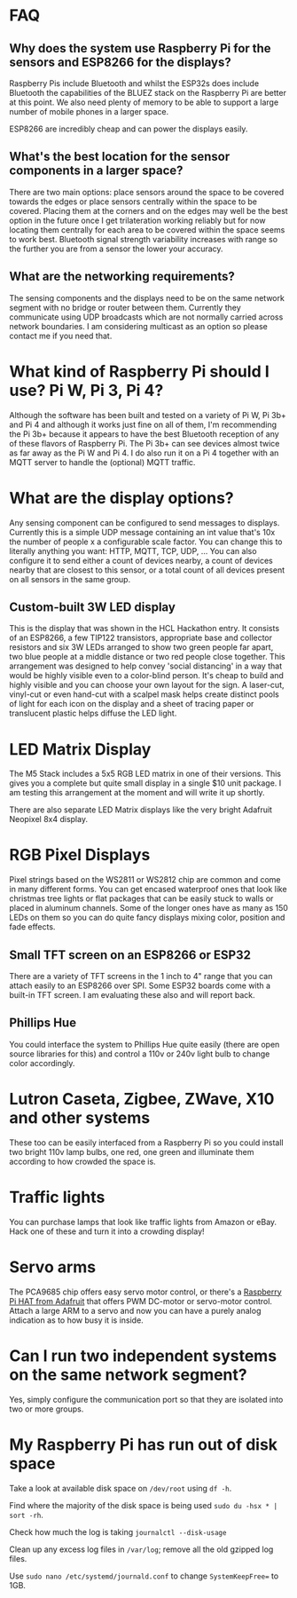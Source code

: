 # FAQ

## Why does the system use Raspberry Pi for the sensors and ESP8266 for the displays?

Raspberry Pis include Bluetooth and whilst the ESP32s does include Bluetooth the capabilities of the BLUEZ stack on the Raspberry Pi are better at this point. We also need plenty of memory to be able to support a large number of mobile phones in a larger space.

ESP8266 are incredibly cheap and can power the displays easily.

## What's the best location for the sensor components in a larger space?

There are two main options: place sensors around the space to be covered towards the edges or place sensors centrally within the space to be covered. Placing them at the corners and on the edges may well be the best option in the future once I get trilateration working reliably but for now locating them centrally for each area to be covered within the space seems to work best. Bluetooth signal strength variability increases with range so the further you are from a sensor the lower your accuracy.

## What are the networking requirements?

The sensing components and the displays need to be on the same network segment with no bridge or router between them. Currently they communicate using UDP broadcasts which are not normally carried across network boundaries. I am considering multicast as an option so please contact me if you need that.

# What kind of Raspberry Pi should I use? Pi W, Pi 3, Pi 4?

Although the software has been built and tested on a variety of Pi W, Pi 3b+ and Pi 4 and although it works just fine on all of them, I'm recommending the Pi 3b+ because it appears to have the best Bluetooth reception of any of these flavors of Raspberry Pi. The Pi 3b+ can see devices almost twice as far away as the Pi W and Pi 4.  I do also run it on a Pi 4 together with an MQTT server to handle the (optional) MQTT traffic.

# What are the display options?

Any sensing component can be configured to send messages to displays. Currently this is a simple UDP message containing an int value that's 10x the number of people x a configurable scale factor. You can change this to literally anything you want: HTTP, MQTT, TCP, UDP, ...  You can also configure it to send either a count of devices nearby, a count of devices nearby that are closest to this sensor, or a total count of all devices present on all sensors in the same group.

## Custom-built 3W LED display

This is the display that was shown in the HCL Hackathon entry. It consists of an ESP8266, a few TIP122 transistors, appropriate base and collector resistors and six 3W LEDs arranged to show two green people far apart, two blue people at a middle distance or two red people close together. This arrangement was designed to help convey 'social distancing' in a way that would be highly visible even to a color-blind person. It's cheap to build and highly visible and you can choose your own layout for the sign. A laser-cut, vinyl-cut or even hand-cut with a scalpel mask helps create distinct pools of light for each icon on the display and a sheet of tracing paper or translucent plastic helps diffuse the LED light.

# LED Matrix Display

The M5 Stack includes a 5x5 RGB LED matrix in one of their versions. This gives you a complete but quite small display in a single $10 unit package. I am testing this arrangement at the moment and will write it up shortly.

There are also separate LED Matrix displays like the very bright Adafruit Neopixel 8x4 display.

# RGB Pixel Displays

Pixel strings based on the WS2811 or WS2812 chip are common and come in many different forms. You can get encased waterproof ones that look like christmas tree lights or flat packages that can be easily stuck to walls or placed in aluminum channels. Some of the longer ones have as many as 150 LEDs on them so you can do quite fancy displays mixing color, position and fade effects.

## Small TFT screen on an ESP8266 or ESP32

There are a variety of TFT screens in the 1 inch to 4" range that you can attach easily to an ESP8266 over SPI. Some ESP32 boards come with a built-in TFT screen. I am evaluating these also and will report back.

## Phillips Hue

You could interface the system to Phillips Hue quite easily (there are open source libraries for this) and control a 110v or 240v light bulb to change color accordingly.

# Lutron Caseta, Zigbee, ZWave, X10 and other systems

These too can be easily interfaced from a Raspberry Pi so you could install two bright 110v lamp bulbs, one red, one green and illuminate them according to how crowded the space is.

# Traffic lights

You can purchase lamps that look like traffic lights from Amazon or eBay. Hack one of these and turn it into a crowding display!

# Servo arms

The PCA9685 chip offers easy servo motor control, or there's a [Raspberry Pi HAT from Adafruit](https://learn.adafruit.com/adafruit-dc-and-stepper-motor-hat-for-raspberry-pi) that offers PWM DC-motor or servo-motor control. Attach a large ARM to a servo and now you can have a purely analog indication as to how busy it is inside.


# Can I run two independent systems on the same network segment?

Yes, simply configure the communication port so that they are isolated into two or more groups.






# My Raspberry Pi has run out of disk space

Take a look at available disk space on `/dev/root` using `df -h`.

Find where the majority of the disk space is being used `sudo du -hsx * | sort -rh`.

Check how much the log is taking `journalctl --disk-usage`

Clean up any excess log files in `/var/log`; remove all the old gzipped log files.

Use `sudo nano /etc/systemd/journald.conf` to change `SystemKeepFree=` to 1GB.
